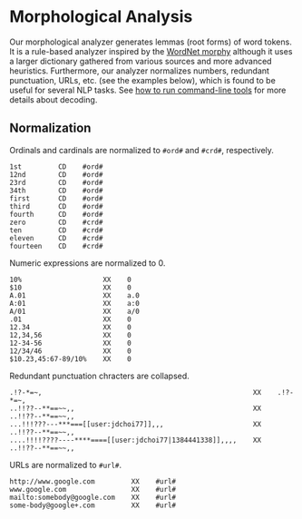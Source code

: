 # Morphological Analysis

Our morphological analyzer generates lemmas (root forms) of word tokens. It is a rule-based analyzer inspired by the [WordNet morphy](http://wordnet.princeton.edu/man/morphy.7WN.html) although it uses a larger dictionary gathered from various sources and more advanced heuristics. Furthermore, our analyzer normalizes numbers, redundant punctuation, URLs, etc. (see the examples below), which is found to be useful for several NLP tasks. See [how to run command-line tools](md/quick_start/command_line_tools.md) for more details about decoding.

## Normalization

Ordinals and cardinals are normalized to `#ord#` and `#crd#`, respectively.

	1st         CD    #ord#
	12nd        CD    #ord#
	23rd        CD    #ord#
	34th        CD    #ord#
	first       CD    #ord#
	third       CD    #ord#
	fourth      CD    #ord#
	zero        CD    #crd#
	ten         CD    #crd#
	eleven      CD    #crd#
	fourteen    CD    #crd#
	
Numeric expressions are normalized to 0.

	10%                    XX    0
	$10                    XX    0
	A.01                   XX    a.0
	A:01                   XX    a:0
	A/01                   XX    a/0
	.01                    XX    0
	12.34                  XX    0
	12,34,56               XX    0
	12-34-56               XX    0
	12/34/46               XX    0
	$10.23,45:67-89/10%    XX    0
	
Redundant punctuation chracters are collapsed.

	.!?-*=~,                                                    XX    .!?-*=~,
	..!!??--**==~~,,                                            XX    ..!!??--**==~~,,
	...!!!???---***===[[user:jdchoi77]],,,                      XX    ..!!??--**==~~,,
	....!!!!????----****====[[user:jdchoi77|1384441338]],,,,    XX    ..!!??--**==~~,,
	
URLs are normalized to `#url#`.

	http://www.google.com         XX    #url#
	www.google.com                XX    #url#
	mailto:somebody@google.com    XX    #url#
	some-body@google+.com         XX    #url#
